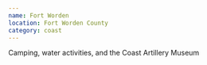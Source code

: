 ```yaml
---
name: Fort Worden
location: Fort Worden County
category: coast
---
```


Camping, water activities, and the Coast Artillery Museum
